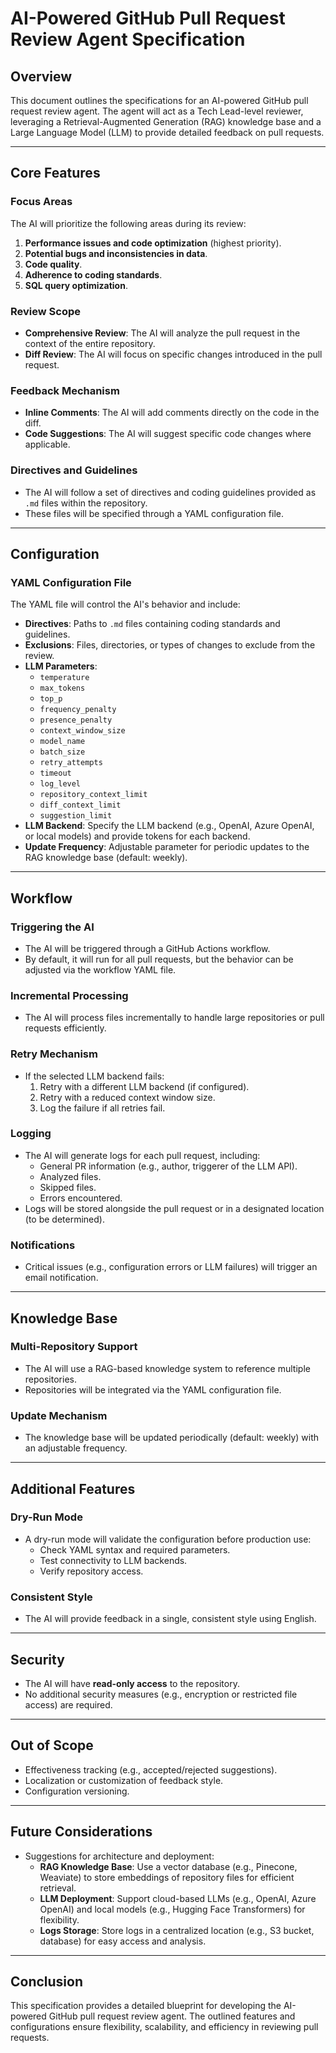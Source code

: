 # AI-Powered GitHub Pull Request Review Agent Specification

## Overview
This document outlines the specifications for an AI-powered GitHub pull request review agent. The agent will act as a Tech Lead-level reviewer, leveraging a Retrieval-Augmented Generation (RAG) knowledge base and a Large Language Model (LLM) to provide detailed feedback on pull requests.

---

## Core Features

### Focus Areas
The AI will prioritize the following areas during its review:
1. **Performance issues and code optimization** (highest priority).
2. **Potential bugs and inconsistencies in data**.
3. **Code quality**.
4. **Adherence to coding standards**.
5. **SQL query optimization**.

### Review Scope
- **Comprehensive Review**: The AI will analyze the pull request in the context of the entire repository.
- **Diff Review**: The AI will focus on specific changes introduced in the pull request.

### Feedback Mechanism
- **Inline Comments**: The AI will add comments directly on the code in the diff.
- **Code Suggestions**: The AI will suggest specific code changes where applicable.

### Directives and Guidelines
- The AI will follow a set of directives and coding guidelines provided as `.md` files within the repository.
- These files will be specified through a YAML configuration file.

---

## Configuration

### YAML Configuration File
The YAML file will control the AI's behavior and include:
- **Directives**: Paths to `.md` files containing coding standards and guidelines.
- **Exclusions**: Files, directories, or types of changes to exclude from the review.
- **LLM Parameters**:
  - `temperature`
  - `max_tokens`
  - `top_p`
  - `frequency_penalty`
  - `presence_penalty`
  - `context_window_size`
  - `model_name`
  - `batch_size`
  - `retry_attempts`
  - `timeout`
  - `log_level`
  - `repository_context_limit`
  - `diff_context_limit`
  - `suggestion_limit`
- **LLM Backend**: Specify the LLM backend (e.g., OpenAI, Azure OpenAI, or local models) and provide tokens for each backend.
- **Update Frequency**: Adjustable parameter for periodic updates to the RAG knowledge base (default: weekly).

---

## Workflow

### Triggering the AI
- The AI will be triggered through a GitHub Actions workflow.
- By default, it will run for all pull requests, but the behavior can be adjusted via the workflow YAML file.

### Incremental Processing
- The AI will process files incrementally to handle large repositories or pull requests efficiently.

### Retry Mechanism
- If the selected LLM backend fails:
  1. Retry with a different LLM backend (if configured).
  2. Retry with a reduced context window size.
  3. Log the failure if all retries fail.

### Logging
- The AI will generate logs for each pull request, including:
  - General PR information (e.g., author, triggerer of the LLM API).
  - Analyzed files.
  - Skipped files.
  - Errors encountered.
- Logs will be stored alongside the pull request or in a designated location (to be determined).

### Notifications
- Critical issues (e.g., configuration errors or LLM failures) will trigger an email notification.

---

## Knowledge Base

### Multi-Repository Support
- The AI will use a RAG-based knowledge system to reference multiple repositories.
- Repositories will be integrated via the YAML configuration file.

### Update Mechanism
- The knowledge base will be updated periodically (default: weekly) with an adjustable frequency.

---

## Additional Features

### Dry-Run Mode
- A dry-run mode will validate the configuration before production use:
  - Check YAML syntax and required parameters.
  - Test connectivity to LLM backends.
  - Verify repository access.

### Consistent Style
- The AI will provide feedback in a single, consistent style using English.

---

## Security
- The AI will have **read-only access** to the repository.
- No additional security measures (e.g., encryption or restricted file access) are required.

---

## Out of Scope
- Effectiveness tracking (e.g., accepted/rejected suggestions).
- Localization or customization of feedback style.
- Configuration versioning.

---

## Future Considerations
- Suggestions for architecture and deployment:
  - **RAG Knowledge Base**: Use a vector database (e.g., Pinecone, Weaviate) to store embeddings of repository files for efficient retrieval.
  - **LLM Deployment**: Support cloud-based LLMs (e.g., OpenAI, Azure OpenAI) and local models (e.g., Hugging Face Transformers) for flexibility.
  - **Logs Storage**: Store logs in a centralized location (e.g., S3 bucket, database) for easy access and analysis.

---

## Conclusion
This specification provides a detailed blueprint for developing the AI-powered GitHub pull request review agent. The outlined features and configurations ensure flexibility, scalability, and efficiency in reviewing pull requests.
